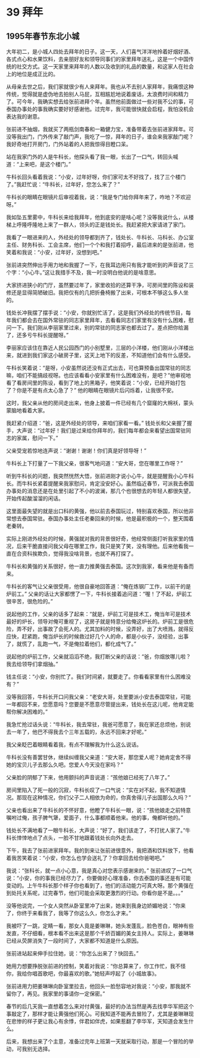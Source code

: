 # 39 拜年


## 1995年春节东北小城

大年初二，是小城人四处去拜年的日子。这一天，人们喜气洋洋地拎着好烟好酒、各式点心和水果饮料，去亲朋好友和领导同事们的家里拜年送礼，这是一个中国传统的社交方式。这一天家里来拜年的人数以及收到的礼品的数量，和这家人在社会上的地位是成正比的。

从母亲去世之后，我们家就很少有人来拜年。我也从不去别人家拜年，我痛恨这种传统，觉得就是虚伪地去拍别人马屁，互相尴尬地说着废话，太浪费时间和精力了。可今年，我确实想去给张前进拜个年。虽然他前面做过一些对我不公的事，可泰国办事处的事我确实要好好感谢他。过完年，我可能很快就会启程，我怕没机会表达我的谢意。

张前进不抽烟，我就买了两瓶剑南春和一箱健力宝，准备带着去张前进家拜年。可没等我出门，门外传来了敲门声，我吃了一惊，拜年的日子，谁会来我家敲门呢？我好奇地打开房门，门外站着的人把我惊得目瞪口呆。

站在我家门外的人是牛科长，他探头看了我一眼，长出了一口气，转回头喊道：“上来吧，是这个楼门。”

牛科长回头看着我说：“小安，过年好呀，你们家可太不好找了，找了三个楼门了。”我赶忙说：“牛科长，过年好，您怎么来了？”

牛科长的眼睛在眼镜片后审视着我，说：“我是专门给你拜年来了，咋地？不欢迎呀。”

我如坠五里雾中，牛科长来给我拜年，他到底安的是啥心呢？没等我说什么，从楼梯上呼隆呼隆地上来了一群人，领头的正是钱处长。我赶紧把大家请进了家门。

我看了一眼进来的人，外经处的领导都到齐了，钱处长、牛科长、马科长、办公室主任、财务科长、工会主席，他们一个个和我打着招呼，最后进来的是张前进，他笑着和我说：“小安，过年好，没想到吧。”

张前进突然伸出手用力地和我握了一下，在我耳边用只有我才能听到的声音说了三个字：“小心牛。”这让我措手不及，我一时没明白他说的是啥意思。

大家挤进狭小的门厅，虽然要过年了，家里收拾的还算干净，可房间里的陈设和装修还是显得简陋破旧。我把仅有的几把折叠椅搬了出来，可根本不够这么多人坐的。

钱处长冲我摆了摆手说：“小安，你就别忙活了，这是我们外经处的传统节目，每年我们都会去在国外常驻的同志家里拜年，去看看同志们家里有没有什么困难，慰问一下。我们刚从李丽家里过来，别的常驻的同志家也都去过了。差点把你给漏了，还多亏牛科长提醒呀。”

李丽家应该住在靠近人民公园西门的小别墅里，三层的小洋楼，他们刚从小洋楼出来，就进到我们家这小破房子里，这天上地下的反差，不知道他们会有什么感受。

牛科长笑着说：“是呀，小安虽然说还没有正式出去，可也算预备出国常驻的同志嘛，咱们不能搞歧视呀。也应该看看小安家里有什么困难没有，是吧？”他审视地看了看房间里的陈设，看到了地上的黑箱子，他笑着说：“小安，已经开始打包了？你是不是有点太心急了？” 他的眼睛在眼镜片后闪烁着，让我很不安。

这时，我父亲从他的房间走出来，他身上披着一件已经有几个窟窿的大棉袄，蒙头蒙脑地看着大家。

我赶紧介绍道：“爸，这是外经处的领导，来咱们家看一看。” 钱处长和父亲握了握手，大声说：“过年好！我们是过来给你拜年的，我们每年都会来看望出国常驻同志的家属，慰问一下。”

父亲受宠若惊地连声说：“谢谢！谢谢！你们真是好领导呀！”

牛科长上下打量了一下我父亲，很客气地问道：“安大哥，您在哪里工作呀？”

听到牛科长的问题，我突然恍然大悟，张前进刚才说小心牛，就是提醒我小心牛科长。而牛科长紧着提醒来我家慰问，肯定没安好心。虽然临近春节，可派我去泰国办事处的消息还是在处里引起了不小的波澜，那几个也很想去的年轻人都很失望，开始传起酸溜溜的闲话。

这里面最失望的就是出口科的黄强，他以前去泰国玩过，特别喜欢泰国，所以他非常想去泰国常驻。泰国办事处主任老秦回来的时候，他是最积极的一个，整天围着老秦转。

实际上刚进外经处的时候，黄强就对我的背景很好奇，他经常侧面打听我家里的情况，后来干脆直接问我父母在哪里工作，我只是笑了笑，没有理他。后来他看我一直在合资科挨欺负，觉得我没啥背景，也就不再打探了。

牛科长和黄强的关系很好，他一直力推黄强去泰国。这次到我家，看来他是有备而来。

牛科长的客气让父亲很受用，他很自豪地回答道：“俺在炼钢厂工作，以前干的是炉前工。” 父亲的话让大家都愣了一下，牛科长接着追问道：“喔！了不起，炉前工很辛苦，很危险的。”

说起他的工作，父亲的话多了起来：“就是，炉前工可是技术工，俺当年可是技术最好的炉长，领导对俺可重视了，这房子就是特意分给俺这炉长的。炉前工是很危险，弄不好，出事故了会死人的。尤其加料的时候，没弄好，出了大喷溅，就得反应快，赶紧跑，俺当炉长的时候救过好几个人的命，都是小伙子，没经验，出事了，就慌了，乱跑一气，不是俺拉着他们，都化成气了。”

说起他的炉前工作，父亲就滔滔不绝，我打断父亲的话说：“爸，你烟放哪儿啦？我去给领导们拿烟抽。”

钱主任说：“小安，你别忙了。我们时间紧，就要走了。你看看家里有什么困难没有？”

没等我回答，牛科长开口问我父亲：“老安大哥，处里要派小安去泰国常驻，可能一年都回不来，您愿意吗？您要是不愿意尽管提出来，钱处长在这儿呢，他肯定能帮你解决困难的。”

我急忙抢过话头说：“牛科长，我去常驻，我爸可愿意了，我在家还总烦他，别说去一年了，他巴不得我去个三年五载的，永远不回来才好呢。”

我父亲眨巴着眼睛看着我，有点不理解我为什么这么说话。

牛科长没有善罢甘休，继续纠缠我父亲道：“安大哥，那您爱人呢？她肯定舍不得她的宝贝儿子去那么久吧。您爱人今天没在家吗？”

父亲脸的阴郁了下来，他用颤抖的声音说道：“孩他娘已经死了八年了。”

房间里陷入了死一般的沉寂，牛科长叹了一口气说：“实在对不起，我不知道情况。那现在这种情况，你们父子二人相依为命的，你真舍得儿子出国那么久吗？”

父亲也看出来了牛科长的不怀好意，他瞪了牛科长一眼，说：“孩他娘走之前特意嘱咐过俺，孩子脾气犟，爱面子，什么事都顺着他来。他的事，俺都听他的。”

钱处长不满地看了一眼牛科长，大声说：“好了，我们该走了，不打扰人家了。”牛科长悻悻地点了点头，一脸不甘地跟着钱处长向外走去。

下午，我去了张前进家拜年。我的到来让张前进很意外，我把酒和饮料放下，他看着我苦笑着说：“小安，你怎么也学会送礼了？你拿回去给你爸喝吧。”

我说：“张科长，就一点小心意，我是真心对您表示感谢来的。” 张前进叹了一口气说：“小安，你的事我已经尽力了，你要做好心理准备，你去泰国的事还是有可能变动的。上午牛科长那个样子你也看到了，他们的活动能力可真大呀。那个黄强在到处托关系呢，过完春节，他们可能会采取更激烈的行动。你看你是不是。。。”

没等他说完，一个女人突然从卧室里冲了出来，她来到我身边娇媚地说：“你来了，你终于来看我了，我等了你这么久，你怎么才来。”

我被吓了一跳，定睛一看，那女人竟是姜琳琳，她头发蓬乱，脸色苍白，眼神有些发直，不仔细看，根本看不出来这是那个千娇百媚的美女主持人。实际上，姜琳琳已经从荧屏消失了一段时间了，大家都不知道是什么原因。

张前进站起来伸手拉住她，说：“你怎么出来了？快回去。”

她用力想要挣脱张前进的控制，笑着对我说：“你总算来了，你工作忙，我不怪你，我给你唱首歌吧，你最喜欢的歌。”她轻声哼起了《小城故事》。

张前进用力把姜琳琳向卧室里拉去，他回头一脸愁容地对我说：“小安，那我就不留你了，再见。我家里的事请你一定保密。”

春节的后几天我一直想着怎么来对付黄强，最好的办法当然是再去找李华军把这个事敲定了，那样才能让黄强他们死心。可我知道不能再去冒险了，尤其是姜琳琳现在悲惨的样子更让我心有余悸，伴君如伴虎，如果惹翻了李华军，天知道会发生什么。

后来，我想出来了个主意，准备过完年上班第一天就采取行动，那是一个冒险的举动，可我别无选择。
